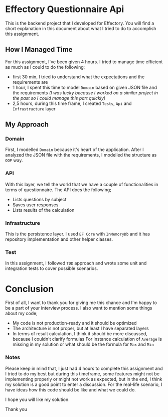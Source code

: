 # Effectory Questionnaire Api

This is the backend project that I developed for Effectory. You will find a short explanation in this document about what I tried to do to accomplish this assignment.

## How I Managed Time

For this assignment, I've been given 4 hours. I tried to manage time efficient as much as I could to do the following;

* first 30 min, I tried to understand what the expectations and the requirements are
* 1 hour, I spent this time to model `Domain` based on given JSON file and the requirements _(I was lucky because I worked on a similar project in the past so I could manage this part quickly)_
* 2,5 hours, during this time frame, I created `Tests`, `Api` and `Infrastructure` layer

## My Approach

### Domain
First, I modelled `Domain` because it's heart of the application. After I analyzed the JSON file with the requirements, I modelled the structure as `OOP` way.

### API
With this layer, we tell the world that we have a couple of functionalities in terms of questionnaire. The API does the following;

* Lists questions by subject
* Saves user responses
* Lists results of the calculation

### Infrastructure
This is the persistence layer. I used `EF Core` with `InMemoryDb` and it has repository implementation and other helper classes.

### Test
In this assignment, I followed `TDD` approach and wrote some unit and integration tests to cover possible scenarios.

# Conclusion

First of all, I want to thank you for giving me this chance and I'm happy to be a part of your interview process. I also want to mention some things about my code;

* My code is not production-ready and it should be optimized
* The architecture is not proper, but at least I have separated layers
* In terms of result calculation, I think it should be more discussed, because I couldn't clarify formulas
  For instance calculation of `Average` is missing in my solution or what should be the formula for `Max` and `Min`

### Notes
Please keep in mind that, I just had 4 hours to complete this assignment and I tried to do my best but during this timeframe, some features might not be implementing properly or might not work as expected, but in the end, I think my solution is a good point to enter a discussion. For the real-life scenario, I have ideas how this code should be like and what we could do.

I hope you will like my solution.

Thank you
